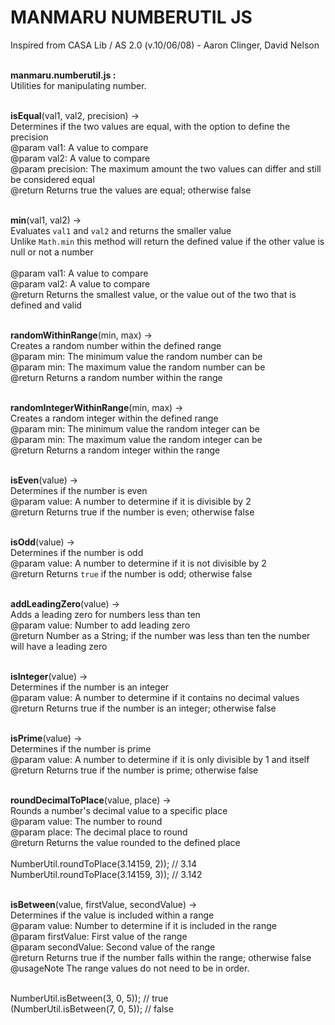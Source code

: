MANMARU NUMBERUTIL JS
===============

Inspired from CASA Lib / AS 2.0 (v.10/06/08) - Aaron Clinger, David Nelson<br><br>

<b>manmaru.numberutil.js :</b> <br>
Utilities for manipulating number.<br><br>

<b>isEqual</b>(val1, val2, precision) -><br>
Determines if the two values are equal, with the option to define the precision<br>
@param val1: A value to compare<br>
@param val2: A value to compare<br>
@param precision: The maximum amount the two values can differ and still be considered equal<br>
@return Returns true the values are equal; otherwise false<br><br>
    
<b>min</b>(val1, val2) -><br>
Evaluates <code>val1</code> and <code>val2</code> and returns the smaller value<br>
Unlike <code>Math.min</code> this method will return the defined value if the other value is null or not a number<br>			
@param val1: A value to compare<br>
@param val2: A value to compare<br>
@return Returns the smallest value, or the value out of the two that is defined and valid<br><br>
    
<b>randomWithinRange</b>(min, max) -><br>
Creates a random number within the defined range<br>
@param min: The minimum value the random number can be<br>
@param min: The maximum value the random number can be<br>
@return Returns a random number within the range<br><br>
    
<b>randomIntegerWithinRange</b>(min, max) -><br>
Creates a random integer within the defined range<br>
@param min: The minimum value the random integer can be<br>
@param min: The maximum value the random integer can be<br>
@return Returns a random integer within the range<br><br>
    
<b>isEven</b>(value) -><br>
Determines if the number is even<br>
@param value: A number to determine if it is divisible by 2<br>
@return Returns true if the number is even; otherwise false<br><br>
    
<b>isOdd</b>(value) -><br>
Determines if the number is odd<br>
@param value: A number to determine if it is not divisible by 2<br>
@return Returns <code>true</code> if the number is odd; otherwise false<br><br>
    
<b>addLeadingZero</b>(value) -><br>
Adds a leading zero for numbers less than ten<br>
@param value: Number to add leading zero<br>
@return Number as a String; if the number was less than ten the number will have a leading zero<br><br>
    
<b>isInteger</b>(value) -><br>
Determines if the number is an integer<br>
@param value: A number to determine if it contains no decimal values<br>
@return Returns true if the number is an integer; otherwise false<br><br>
    
<b>isPrime</b>(value) -><br>
Determines if the number is prime<br>
@param value: A number to determine if it is only divisible by 1 and itself<br>
@return Returns true if the number is prime; otherwise false<br><br>
    
<b>roundDecimalToPlace</b>(value, place)  -><br>
Rounds a number's decimal value to a specific place<br>
@param value: The number to round<br>
@param place: The decimal place to round<br>
@return Returns the value rounded to the defined place<br><br>
NumberUtil.roundToPlace(3.14159, 2)); //  3.14<br>
NumberUtil.roundToPlace(3.14159, 3)); //  3.142<br><br>
    
<b>isBetween</b>(value, firstValue, secondValue) -><br>
Determines if the value is included within a range<br>
@param value: Number to determine if it is included in the range<br>
@param firstValue: First value of the range<br>
@param secondValue: Second value of the range<br>
@return Returns true if the number falls within the range; otherwise false<br>
@usageNote The range values do not need to be in order.<br><br>

NumberUtil.isBetween(3, 0, 5)); //  true<br>
(NumberUtil.isBetween(7, 0, 5)); // false



